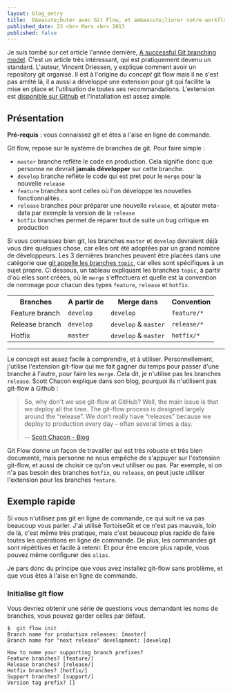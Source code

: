 ```yaml
---
layout: blog_entry
title:  D&eacute;buter avec Git Flow, et am&eacute;liorer votre workflow   
published_date: 23 <br> Mars <br> 2013
published: false
---
```

Je suis tombé sur cet article l'année dernière, [A successful Git branching model](http://nvie.com/posts/a-successful-git-branching-model/). C'est un article très intéressant, qui est pratiquement devenu un standard. L'auteur, Vincent Driessen, y explique comment avoir un repository git organisé. Il est à l'origine du _concept_ git flow mais il ne s'est pas arrété là, il a aussi a développé une extension pour git qui facilite la mise en place et l'utilisation de toutes ses recommandations. L'extension est [disponible sur Github](https://github.com/nvie/gitflow) et l'installation est assez simple.

## Présentation
__Pré-requis__ : vous connaissez git et êtes a l'aise en ligne de commande.

Git flow, repose sur le système de branches de git. Pour faire simple : 

* `master` branche reflète le code en production. Cela signifie donc que personne ne devrait __jamais développer__ sur cette branche.
* `develop` branche reflète le code qui est pret pour le `merge` pour la nouvelle `release`
* `feature` branches sont celles où l'on développe les nouvelles fonctionnalités . 
* `release` branches pour préparer une nouvelle `release`, et ajouter meta-data par exemple la version de la `release`
* `hotfix` branches permet de réparer tout de suite un bug critique en production

Si vous connaissez bien git, les branches `master` et `develop` devraient déjà vous dire quelques chose, car elles ont été adoptées par un grand nombre de développeurs. Les 3 dernières branches peuvent être placées dans une catégorie que [git appelle les branches `topic`](http://git-scm.com/book/fr/Les-branches-avec-Git-Travailler-avec-les-branches), car elles sont spécifiques à un sujet propre. Ci dessous, un tableau expliquant les branches `topic`, à partir d'où elles sont créées, où le `merge` s'effectuera et quelle est la convention de nommage pour chacun des types `feature`, `release` et `hotfix`.

<table class="table-bordered">
    <tr>
        <th>Branches</th>
        <th>A partir de</th>
        <th>Merge dans</th>
        <th>Convention</th>
    </tr>
    <tr>
        <td>Feature branch</td>
        <td><code>develop</code></td>
        <td><code>develop</code></td>
        <td><code>feature/*</code></td>
    </tr>
    <tr>
        <td>Release branch</td>
        <td><code>develop</code></td>
        <td><code>develop</code> &amp; <code>master</code></td>
        <td><code>release/*</code></td>
    </tr>
    <tr>
        <td>Hotfix</td>
        <td><code>master</code></td>
        <td><code>develop</code> &amp; <code>master</code></td>
        <td><code>hotfix/*</code></td>
    </tr>
</table>

------------------------------------------------

Le concept est assez facile à comprendre, et à utiliser. Personnellement, j'utilise l'extension git-flow qui me fait gagner du temps pour passer d'une branche à l'autre, pour faire les `merge`. Cela dit, je n'utilise pas les branches `release`.
Scott Chacon explique dans son blog, pourquoi ils n'utilisent pas git-flow à Github :

> So, why don't we use git-flow at GitHub? Well, the main issue is that we deploy all the time. The git-flow process is designed largely around the “release”. We don’t really have “releases” because we deploy to production every day – often several times a day.
>
> -- [Scott Chacon - Blog](http://scottchacon.com/2011/08/31/github-flow.html)

Git Flow donne un façon de travailler qui est très robuste et très bien documenté, mais personne ne nous empêche de s'appuyer sur l'extension git-flow, et aussi de choisir ce qu'on veut utiliser ou pas. Par exemple, si on n'a pas besoin des branches `hotfix`, ou `release`, on peut juste utiliser l'extension pour les branches `feature`.

## Exemple rapide
Si vous n'utilisez pas git en ligne de commande, ce qui suit ne va pas beaucoup vous parler. J'ai utilisé TortoiseGit et ce n'est pas mauvais, loin de là, c'est même très pratique, mais c'est beaucoup plus rapide de faire toutes les opérations en ligne de commande. De plus, les commandes git sont répétitives et facile à retenir. Et pour être encore plus rapide, vous pouvez même configurer des `alias`.

Je pars donc du principe que vous avez installez git-flow sans problème, et que vous êtes à l'aise en ligne de commande.

### Initialise git flow

Vous devriez obtenir une série de questions vous demandant les noms de branches, vous pouvez garder celles par défaut.

    $  git flow init
    Branch name for production releases: [master]
    Branch name for "next release" development: [develop]

    How to name your supporting branch prefixes?
    Feature branches? [feature/]
    Release branches? [release/]
    Hotfix branches? [hotfix/]
    Support branches? [support/]
    Version tag prefix? []


